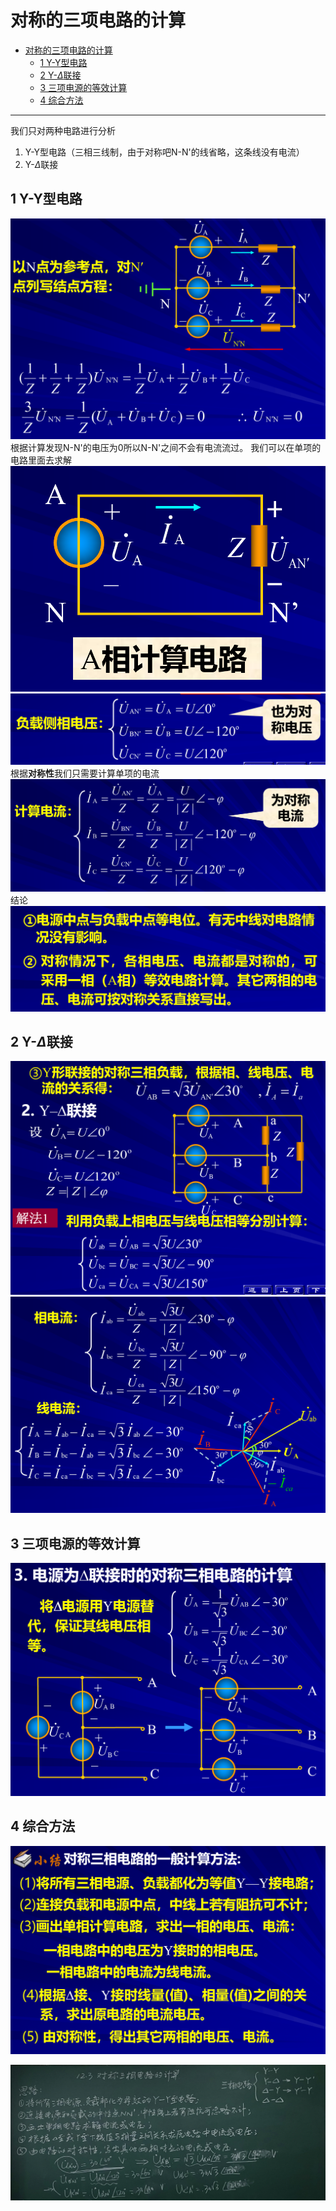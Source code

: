 # 对称的三项电路的计算

<!-- @import "[TOC]" {cmd="toc" depthFrom=1 depthTo=6 orderedList=false} -->

<!-- code_chunk_output -->

- [对称的三项电路的计算](#对称的三项电路的计算)
  - [1 Y-Y型电路](#1-y-y型电路)
  - [2 Y-$\Delta$联接](#2-y-delta联接)
  - [3 三项电源的等效计算](#3-三项电源的等效计算)
  - [4 综合方法](#4-综合方法)

<!-- /code_chunk_output -->

---

我们只对两种电路进行分析

1. Y-Y型电路（三相三线制，由于对称吧N-N'的线省略，这条线没有电流）
2. Y-$\Delta$联接


## 1 Y-Y型电路

![Alt text](image-22.png)
根据计算发现N-N'的电压为0所以N-N'之间不会有电流流过。
我们可以在单项的电路里面去求解
![Alt text](image-23.png)
![Alt text](image-24.png)
根据**对称性**我们只需要计算单项的电流
![Alt text](image-25.png)
结论
![Alt text](image-26.png)

## 2 Y-$\Delta$联接

![Alt text](image-27.png)
![Alt text](image-28.png)

## 3 三项电源的等效计算

![Alt text](image-29.png)


## 4 综合方法

![Alt text](image-30.png)


![Alt text](IMG_20230927_160405.jpg)

